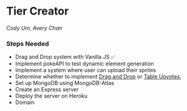 # Tier Creator
*Cody Um, Avery Chan*

### Steps Needed
* Drag and Drop system with Vanilla JS :white_check_mark:
* Implement pokeAPI to test dynamic element generation
* Implement a system where user can upload their sprites
* Determine whether to implement [Drag and Drop](https://www.w3schools.com/html/html5_draganddrop.asp) or [Table Upvotes](https://www.eventhubs.com/tiers/ssbu/),
* Set up MongoDB using MongoDB-Atlas
* Create an Express server
* Deploy the server on Heroku
* Domain
